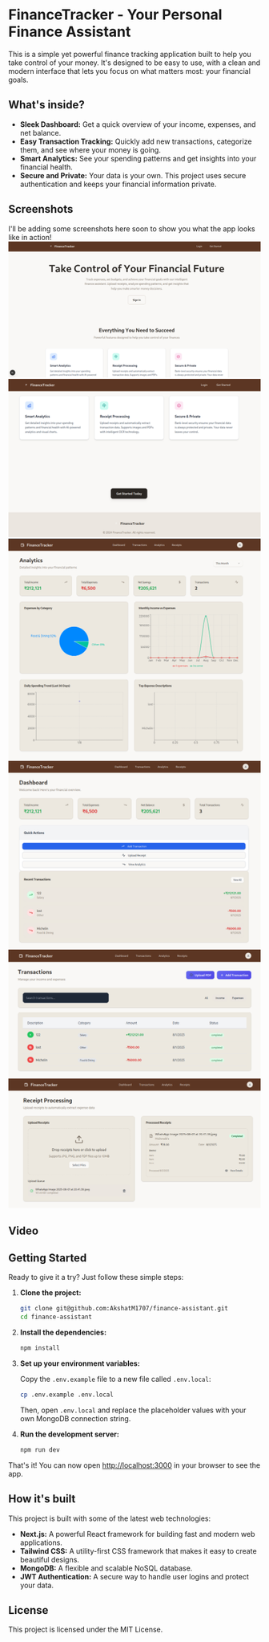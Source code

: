 # FinanceTracker - Your Personal Finance Assistant

This is a simple yet powerful finance tracking application built to help you take control of your money. It's designed to be easy to use, with a clean and modern interface that lets you focus on what matters most: your financial goals.

## What's inside?

*   **Sleek Dashboard:** Get a quick overview of your income, expenses, and net balance.
*   **Easy Transaction Tracking:** Quickly add new transactions, categorize them, and see where your money is going.
*   **Smart Analytics:** See your spending patterns and get insights into your financial health.
*   **Secure and Private:** Your data is your own. This project uses secure authentication and keeps your financial information private.

## Screenshots

I'll be adding some screenshots here soon to show you what the app looks like in action!
![alt text](image1.png)
![alt text](image2.png)
![alt text](image3.png)
![alt text](image4.png)
![alt text](image5.png)
![alt text](image6.png)

## Video
[<!-- Uploading "Typeface.mp4"... -->](https://github.com/user-attachments/assets/57fd05e7-7ec0-4428-ad1d-68130a3c6fc2)
## Getting Started

Ready to give it a try? Just follow these simple steps:

1.  **Clone the project:**
    ```bash
    git clone git@github.com:AkshatM1707/finance-assistant.git
    cd finance-assistant
    ```

2.  **Install the dependencies:**
    ```bash
    npm install
    ```

3.  **Set up your environment variables:**

    Copy the `.env.example` file to a new file called `.env.local`:
    ```bash
    cp .env.example .env.local
    ```

    Then, open `.env.local` and replace the placeholder values with your own MongoDB connection string.

4.  **Run the development server:**
    ```bash
    npm run dev
    ```

That's it! You can now open [http://localhost:3000](http://localhost:3000) in your browser to see the app.

## How it's built

This project is built with some of the latest web technologies:

*   **Next.js:** A powerful React framework for building fast and modern web applications.
*   **Tailwind CSS:** A utility-first CSS framework that makes it easy to create beautiful designs.
*   **MongoDB:** A flexible and scalable NoSQL database.
*   **JWT Authentication:** A secure way to handle user logins and protect your data.


## License

This project is licensed under the MIT License.
